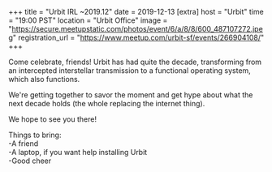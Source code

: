 
+++
title = "Urbit IRL ~2019.12"
date = 2019-12-13
[extra]
host = "Urbit"
time = "19:00 PST"
location = "Urbit Office"
image = "https://secure.meetupstatic.com/photos/event/6/a/8/8/600_487107272.jpeg"
registration_url = "https://www.meetup.com/urbit-sf/events/266904108/"
+++

<p>Come celebrate, friends! Urbit has had quite the decade, transforming from an intercepted interstellar transmission to a functional operating system, which also functions.</p> <p>We're getting together to savor the moment and get hype about what the next decade holds (the whole replacing the internet thing).</p> <p>We hope to see you there!</p> <p>Things to bring:<br/>-A friend<br/>-A laptop, if you want help installing Urbit<br/>-Good cheer</p> 
